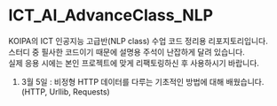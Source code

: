 # ICT_AI_AdvanceClass_NLP
KOIPA의 ICT 인공지능 고급반(NLP class) 수업 코드 정리용 리포지토리입니다.<br>
스터디 중 필사한 코드이기 때문에 설명용 주석이 난잡하게 달려 있습니다. <br>
실제 응용 시에는 본인 프로젝트에 맞게 리팩토링하신 후 사용하시기 바랍니다.<br>

1. 3월 5일 : 비정형 HTTP 데이터를 다루는 기초적인 방법에 대해 배웠습니다. (HTTP, Urllib, Requests)
